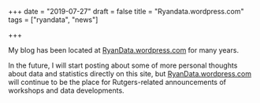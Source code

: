+++
date = "2019-07-27"
draft = false
title = "Ryandata.wordpress.com"
tags = ["ryandata", "news"]

+++

My blog has been located at 
[RyanData.wordpress.com](https://ryandata.wordpress.com) for many years.  

In the future, I will start posting about some of more personal thoughts about data and statistics directly on this site, but [RyanData.wordpress.com](https://ryandata.wordpress.com) will continue to be the place for Rutgers-related announcements of workshops and data developments. 

